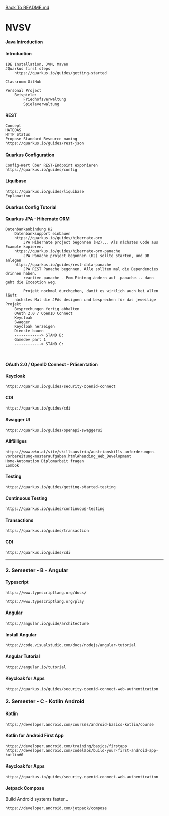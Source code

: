 [Back To README.md][back]

# NVSV

#### Java Introduction

#### Introduction

```
IDE Installation, JVM, Maven
JQuarkus first steps
	https://quarkus.io/guides/getting-started
	
Classroom GitHub

Personal Project
	Beispiele:
		Friedhofsverwaltung
		Spieleverwaltung
```

#### REST

```
Concept
HATEOAS
HTTP Status
Propose Standard Resource naming
https://quarkus.io/guides/rest-json
```

#### Quarkus Configuration

```
Config-Wert über REST-Endpoint exponieren
https://quarkus.io/guides/config
```

#### Liquibase

```
https://quarkus.io/guides/liquibase
Explanation
```

#### Quarkus Config Tutorial

#### Quarkus JPA - Hibernate ORM

```
Datenbankanbindung H2
	Datenbanksupport einbauen
	https://quarkus.io/guides/hibernate-orm
		JPA Hibernate project begonnen (H2)... Als nächstes Code aus Example kopieren.
	https://quarkus.io/guides/hibernate-orm-panache
		JPA Panache project begonnen (H2) sollte starten, und DB anlegen
	https://quarkus.io/guides/rest-data-panache
		JPA REST Panache begonnen. Alle sollten mal die Dependencies drinnen haben.
		reactive-panache - Pom-Eintrag ändern auf -panache... dann geht die Exception weg.
	
		Projekt nochmal durchgehen, damit es wirklich auch bei allen läuft
	nächstes Mal die JPAs designen und besprechen für das jeweilige Projekt
	Besprechungen fertig abhalten
	OAuth 2.0 / OpenID Connect
	Keycloak
	Swagger
	Keycloak herzeigen
	Dienste bauen
	------------> STAND B:
	Gamedev part 1
	------------> STAND C:
	
	
```

#### OAuth 2.0 / OpenID Connect - Präsentation

#### Keycloak

```
https://quarkus.io/guides/security-openid-connect
```

#### CDI

```
https://quarkus.io/guides/cdi
```


#### Swagger UI

```
https://quarkus.io/guides/openapi-swaggerui
```



#### Allfälliges

```
https://www.wko.at/site/skillsaustria/austrianskills-anforderungen-vorbereitung-musteraufgaben.html#heading_Web_Development
Home-Automation Diplomarbeit fragen
Lombok
```

#### Testing

```
https://quarkus.io/guides/getting-started-testing
```

#### Continuous Testing

```
https://quarkus.io/guides/continuous-testing
```

#### Transactions

```
https://quarkus.io/guides/transaction
```

#### CDI

```
https://quarkus.io/guides/cdi
```

---

### 2. Semester - B - Angular

#### Typescript

```
https://www.typescriptlang.org/docs/

https://www.typescriptlang.org/play
```

#### Angular

```
https://angular.io/guide/architecture
```

#### Install Angular

```
https://code.visualstudio.com/docs/nodejs/angular-tutorial
```

#### Angular Tutorial

```
https://angular.io/tutorial
```


#### Keycloak for Apps

```
https://quarkus.io/guides/security-openid-connect-web-authentication
```

### 2. Semester - C - Kotlin Android

#### Kotlin

```
https://developer.android.com/courses/android-basics-kotlin/course
```

#### Kotlin for Android First App

```
https://developer.android.com/training/basics/firstapp
https://developer.android.com/codelabs/build-your-first-android-app-kotlin#0
```


#### Keycloak for Apps

```
https://quarkus.io/guides/security-openid-connect-web-authentication
```


#### Jetpack Compose
Build Android systems faster...
```
https://developer.android.com/jetpack/compose
```


[back]: https://github.com/UnterrainerInformatik/htl


